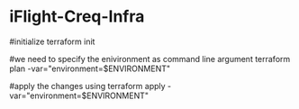 # iFlight-Creq-Infra

#initialize
terraform init

#we need to specify the enivironment as command line argument
terraform plan -var="environment=$ENVIRONMENT"

#apply the changes using
terraform apply -var="environment=$ENVIRONMENT"
